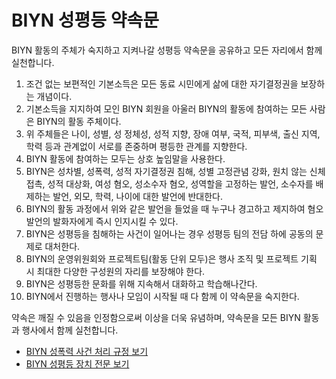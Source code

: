 # BIYN 성평등 약속문

BIYN 활동의 주체가 숙지하고 지켜나갈 성평등 약속문을 공유하고 모든 자리에서 함께 실천합니다.

1. 조건 없는 보편적인 기본소득은 모든 동료 시민에게 삶에 대한 자기결정권을 보장하는 개념이다.
2. 기본소득을 지지하여 모인 BIYN 회원을 아울러 BIYN의 활동에 참여하는 모든 사람은 BIYN의 활동 주체이다. 
3. 위 주체들은 나이, 성별, 성 정체성, 성적 지향, 장애 여부, 국적, 피부색, 출신 지역, 학력 등과 관계없이 서로를 존중하며 평등한 관계를 지향한다.
4. BIYN 활동에 참여하는 모두는 상호 높임말을 사용한다.
5. BIYN은 성차별, 성폭력, 성적 자기결정권 침해, 성별 고정관념 강화, 원치 않는 신체 접촉, 성적 대상화, 여성 혐오, 성소수자 혐오, 성역할을 고정하는 발언, 소수자를 배제하는 발언, 외모, 학력, 나이에 대한 발언에 반대한다.
6. BIYN의 활동 과정에서 위와 같은 발언을 들었을 때 누구나 경고하고 제지하여 혐오 발언의 발화자에게 즉시 인지시킬 수 있다.
7. BIYN은 성평등을 침해하는 사건이 일어나는 경우 성평등 팀의 전담 하에 공동의 문제로 대처한다.
8. BIYN의 운영위원회와 프로젝트팀(활동 단위 모두)은 행사 조직 및 프로젝트 기획 시 최대한 다양한 구성원의 자리를 보장해야 한다. 
9. BIYN은 성평등한 문화를 위해 지속해서 대화하고 학습해나간다. 
10. BIYN에서 진행하는 행사나 모임이 시작될 때 다 함께 이 약속문을 숙지한다.

약속은 깨질 수 있음을 인정함으로써 이상을 더욱 유념하며, 약속문을 모든 BIYN 활동과 행사에서 함께 실천합니다.

- [BIYN 성폭력 사건 처리 규정 보기](https://github.com/BIYN-kr/CodeOfConduct/blob/master/CaseRules.md)
- [BIYN 성평등 장치 전문 보기](https://docs.google.com/document/d/1_Jqn-23HC3KQefhaslzhMltHjMmZNASMk5ahCNdFxak/edit#)

